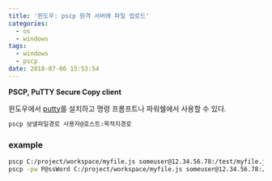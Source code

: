 ```yaml
---
title: '윈도우: pscp 원격 서버에 파일 업로드'
categories:
  - os
  - windows
tags:
  - windows
  - pscp
date: 2018-07-06 15:53:54
---
```


**PSCP, PuTTY Secure Copy client**

윈도우에서 [putty](https://putty.org)를 설치하고 명령 프롬프트나 파워쉘에서 사용할 수 있다.
```bash
pscp 보낼파일경로 사용자@호스트:목적지경로
```

### example
```bash
pscp C:/project/workspace/myfile.js someuser@12.34.56.78:/test/myfile.js # 비밀번호 별도 입력
pscp -pw P@ssWord C:/project/workspace/myfile.js someuser@12.34.56.78:/test/myfile.js # 비밀번호도 같이
```
